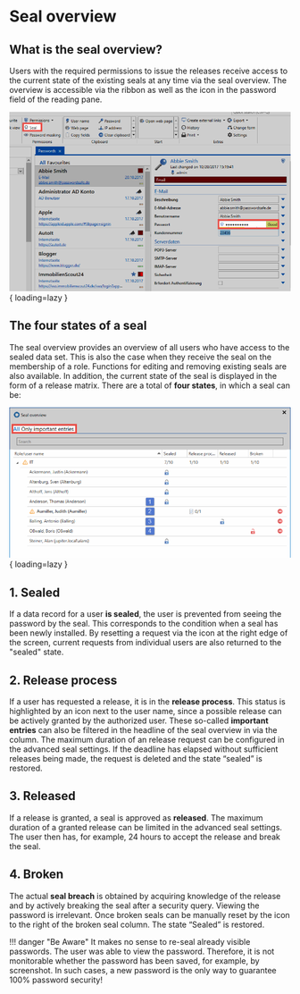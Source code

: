 # Seal overview

## What is the seal overview?

Users with the required permissions to issue the releases receive access to the current state of the existing seals at any time via the seal overview. The overview is accessible via the ribbon as well as the icon in the password field of the reading pane.

![picture button seal](/assets/en/permission/protective_mechanisms/seals/seal_overview/seal_overview_1.png){ loading=lazy }

## The four states of a seal

The seal overview provides an overview of all users who have access to the sealed data set. This is also the case when they receive the seal on the membership of a role. Functions for editing and removing existing seals are also available. In addition, the current state of the seal is displayed in the form of a release matrix. There are a total of **four states**, in which a seal can be:

![picture seal overview](/assets/en/permission/protective_mechanisms/seals/seal_overview/seal_overview_2.png){ loading=lazy }

## 1. Sealed

If a data record for a user **is sealed**, the user is prevented from seeing the password by the seal. This corresponds to the condition when a seal has been newly installed. By resetting a request via the icon at the right edge of the screen, current requests from individual users are also returned to the "sealed" state.

## 2. Release process

If a user has requested a release, it is in the **release process**. This status is highlighted by an icon next to the user name, since a possible release can be actively granted by the authorized user. These so-called **important entries** can also be filtered in the headline of the seal overview in via the column. The maximum duration of an release request can be configured in the advanced seal settings. If the deadline has elapsed without sufficient releases being made, the request is deleted and the state “sealed” is restored.

## 3. Released

If a release is granted, a seal is approved as **released**. The maximum duration of a granted release can be limited in the advanced seal settings. The user then has, for example, 24 hours to accept the release and break the seal.

## 4. Broken

The actual **seal breach** is obtained by acquiring knowledge of the release and by actively breaking the seal after a security query. Viewing the password is irrelevant. Once broken seals can be manually reset by the icon to the right of the broken seal column. The state “Sealed” is restored.

!!! danger "Be Aware"
    It makes no sense to re-seal already visible passwords. The user was able to view the password. Therefore, it is not monitorable whether the password has been saved, for example, by screenshot. In such cases, a new password is the only way to guarantee 100% password security!
